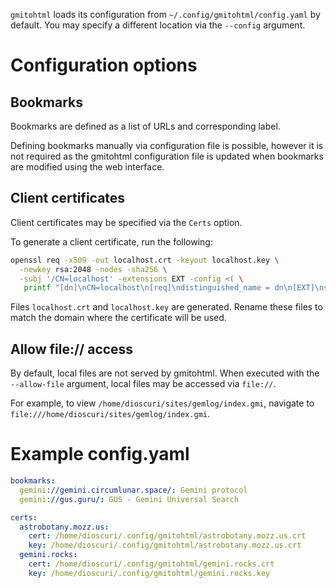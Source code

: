 `gmitohtml` loads its configuration from `~/.config/gmitohtml/config.yaml` by
default. You may specify a different location via the `--config` argument.

# Configuration options

## Bookmarks

Bookmarks are defined as a list of URLs and corresponding label.

Defining bookmarks manually via configuration file is possible, however it is
not required as the gmitohtml configuration file is updated when bookmarks are
modified using the web interface.

## Client certificates

Client certificates may be specified via the `Certs` option.

To generate a client certificate, run the following:

```bash
openssl req -x509 -out localhost.crt -keyout localhost.key \
  -newkey rsa:2048 -nodes -sha256 \
  -subj '/CN=localhost' -extensions EXT -config <( \
   printf "[dn]\nCN=localhost\n[req]\ndistinguished_name = dn\n[EXT]\nsubjectAltName=DNS:localhost\nkeyUsage=digitalSignature\nextendedKeyUsage=serverAuth")
```

Files `localhost.crt` and `localhost.key` are generated. Rename these files to
match the domain where the certificate will be used.

## Allow file:// access

By default, local files are not served by gmitohtml. When executed with the
`--allow-file` argument, local files may be accessed via `file://`.

For example, to view `/home/dioscuri/sites/gemlog/index.gmi`, navigate to
`file:///home/dioscuri/sites/gemlog/index.gmi`. 
 
# Example config.yaml

```yaml
bookmarks:
  gemini://gemini.circumlunar.space/: Gemini protocol
  gemini://gus.guru/: GUS - Gemini Universal Search

certs:
  astrobotany.mozz.us:
    cert: /home/dioscuri/.config/gmitohtml/astrobotany.mozz.us.crt
    key: /home/dioscuri/.config/gmitohtml/astrobotany.mozz.us.crt
  gemini.rocks:
    cert: /home/dioscuri/.config/gmitohtml/gemini.rocks.crt
    key: /home/dioscuri/.config/gmitohtml/gemini.rocks.key

```
